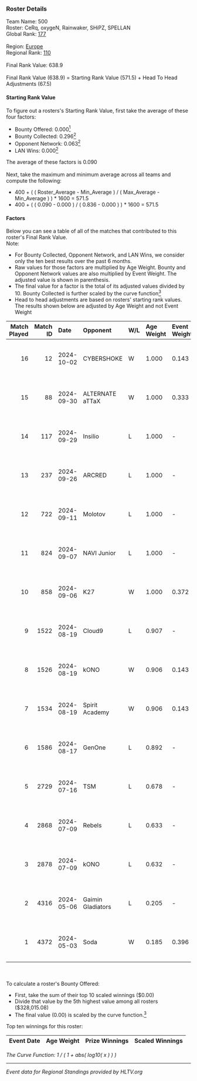 ### Roster Details<br />
Team Name: 500<br />
Roster: CeRq, oxygeN, Rainwaker, SHiPZ, SPELLAN<br />
Global Rank: [177](../../standings_global_2024_10_02.md)<br />
<br />
Region: [Europe]( ../../standings_europe_2024_10_02.md)<br />
Regional Rank: [110]( ../../standings_europe_2024_10_02.md)<br />
<br />
Final Rank Value:  638.9<br />
<br />
Final Rank Value (638.9) = Starting Rank Value (571.5) + Head To Head Adjustments (67.5)<br />

#### Starting Rank Value<br />
To figure out a rosters's Starting Rank Value, first take the average of these four factors:<br />
- Bounty Offered: 0.000[<sup>1</sup>](#table2)
- Bounty Collected: 0.296[<sup>2</sup>](#table1)
- Opponent Network: 0.063[<sup>2</sup>](#table1)
- LAN Wins: 0.000[<sup>2</sup>](#table1)

The average of these factors is 0.090<br />
<br />
Next, take the maximum and minimum average across all teams and compute the following:<br />
- 400 + ( ( Roster_Average - Min_Average ) / ( Max_Average - Min_Average ) ) * 1600 = 571.5
- 400 + ( ( 0.090 - 0.000 ) / ( 0.836 - 0.000 ) ) * 1600 = 571.5


#### Factors<br />
Below you can see a table of all of the matches that contributed to this roster's Final Rank Value.<br />
Note:<br />

- For Bounty Collected, Opponent Network, and LAN Wins, we consider only the ten best results over the past 6 months.
- Raw values for those factors are multiplied by Age Weight. Bounty and Opponent Network values are also multiplied by Event Weight. The adjusted value is shown in parenthesis.
- The final value for a factor is the total of its adjusted values divided by 10. Bounty Collected is further scaled by the curve function[<sup>3</sup>](#curveFunction)
- Head to head adjustments are based on rosters' starting rank values. The results shown below are adjusted by Age Weight and not Event Weight
<span id="table1"></span><br />


| Match Played | Match ID | Date       | Opponent          | W/L | Age Weight | Event Weight | Bounty Collected | Opponent Network | LAN Wins  | H2H Adj. | Roster                                       |
| -: | -: | :- | :- | :- | :- | :- | :- | :- | :- | -: | :- |
|           16 |       12 | 2024-10-02 | CYBERSHOKE        | W   | 1.000      | 0.143        | 0.044 (0.006)    | 0.798 (0.114)    | 0 (0.000) |    26.63 | CeRq, oxygeN, Rainwaker, SHiPZ, SPELLAN      |
|           15 |       88 | 2024-09-30 | ALTERNATE aTTaX   | W   | 1.000      | 0.333        | 0.084 (0.028)    | 0.847 (0.282)    | 0 (0.000) |    26.67 | CeRq, oxygeN, Rainwaker, SHiPZ, SPELLAN      |
|           14 |      117 | 2024-09-29 | Insilio           | L   | 1.000      | -            | -                | -                | -         |    -3.32 | CeRq, oxygeN, Rainwaker, SHiPZ, SPELLAN      |
|           13 |      237 | 2024-09-26 | ARCRED            | L   | 1.000      | -            | -                | -                | -         |    -6.01 | CeRq, oxygeN, Rainwaker, SHiPZ, SPELLAN      |
|           12 |      722 | 2024-09-11 | Molotov           | L   | 1.000      | -            | -                | -                | -         |    -9.59 | CeRq, oxygeN, Rainwaker, SHiPZ, SPELLAN      |
|           11 |      824 | 2024-09-07 | NAVI Junior       | L   | 1.000      | -            | -                | -                | -         |    -6.10 | CeRq, oxygeN, Rainwaker, SHiPZ, SPELLAN      |
|           10 |      858 | 2024-09-06 | K27               | W   | 1.000      | 0.372        | 0.000 (0.000)    | 0.233 (0.087)    | 0 (0.000) |    16.61 | CeRq, oxygeN, Rainwaker, SHiPZ, SPELLAN      |
|            9 |     1522 | 2024-08-19 | Cloud9            | L   | 0.907      | -            | -                | -                | -         |    -2.90 | CeRq, oxygeN, Rainwaker, SHiPZ, SPELLAN      |
|            8 |     1526 | 2024-08-19 | kONO              | W   | 0.906      | 0.143        | 0.024 (0.003)    | 0.455 (0.059)    | 0 (0.000) |    23.21 | CeRq, oxygeN, Rainwaker, SHiPZ, SPELLAN      |
|            7 |     1534 | 2024-08-19 | Spirit Academy    | W   | 0.906      | 0.143        | 0.030 (0.004)    | 0.666 (0.086)    | 0 (0.000) |    24.14 | CeRq, oxygeN, Rainwaker, SHiPZ, SPELLAN      |
|            6 |     1586 | 2024-08-17 | GenOne            | L   | 0.892      | -            | -                | -                | -         |   -15.08 | CeRq, oxygeN, Rainwaker, SHiPZ, SPELLAN      |
|            5 |     2729 | 2024-07-16 | TSM               | L   | 0.678      | -            | -                | -                | -         |    -1.60 | CeRq, oxygeN, Rainwaker, SHiPZ, SPELLAN      |
|            4 |     2868 | 2024-07-09 | Rebels            | L   | 0.633      | -            | -                | -                | -         |    -2.04 | CeRq, oxygeN, Rainwaker, SHiPZ, SPELLAN      |
|            3 |     2878 | 2024-07-09 | kONO              | L   | 0.632      | -            | -                | -                | -         |    -3.90 | CeRq, oxygeN, Rainwaker, SHiPZ, SPELLAN      |
|            2 |     4316 | 2024-05-06 | Gaimin Gladiators | L   | 0.205      | -            | -                | -                | -         |    -0.83 | dennyslaw, Grashog, oxygeN, Rainwaker, SHiPZ |
|            1 |     4372 | 2024-05-03 | Soda              | W   | 0.185      | 0.396        | 0.000 (0.000)    | 0.000 (0.000)    | 0 (0.000) |     1.61 | dennyslaw, Grashog, oxygeN, Rainwaker, SHiPZ |

<br />
<span id="table2"></span><br />
To calculate a roster's Bounty Offered:<br />

- First, take the sum of their top 10 scaled winnings ($0.00)
- Divide that value by the 5th highest value among all rosters ($328,015.08)
- The final value (0.00) is scaled by the curve function.[<sup>3</sup>](#curveFunction)

Top ten winnings for this roster:<br />

| Event Date | Age Weight | Prize Winnings | Scaled Winnings |
| :- | -: | :- | :- |


<span id="curveFunction"></span>_The Curve Function: 1 / ( 1 + abs( log10( x ) ) )_<br />

---
_Event data for Regional Standings provided by HLTV.org_<br />
